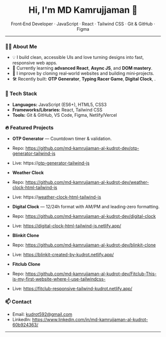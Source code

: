<!-- PROFILE README: start -->
<h1 align="center">Hi, I'm MD Kamrujjaman 👋</h1>


<p align="center">
Front‑End Developer · JavaScript · React · Tailwind CSS · Git & GitHub · Figma
</p>


---


### 👨‍💻 About Me
- 💡 I build clean, accessible UIs and love turning designs into fast, responsive web apps.
- 🚀 Currently learning **advanced React**, **Async JS**, and **DOM mastery**.
- 🧩 I improve by cloning real‑world websites and building mini‑projects.
- 🛠️ Recently built: **OTP Generator**, **Typing Racer Game**, **Digital Clock**, .


### 🧰 Tech Stack
- **Languages:** JavaScript (ES6+), HTML5, CSS3
- **Frameworks/Libraries:** React, Tailwind CSS
- **Tools:** Git & GitHub, VS Code, Figma, Netlify/Vercel


### 🔥 Featured Projects
- **OTP Generator** — Countdown timer & validation.
- Repo: https://github.com/md-kamrujjaman-al-kudrot-dev/otp-generator-tailwind-js
- Live: https://[otp-generator-tailwind-js](https://otp-generator-tailwind-js.netlify.app/)

- **Weather Clock** 
- Repo: https://github.com/md-kamrujjaman-al-kudrot-dev/weather-clock-html-tailwind-js
- Live: https://[weather-clock-html-tailwind-js](https://weather-clock-html-tailwind-js.netlify.app/)

- **Digital Clock** — 12/24h format with AM/PM and leading‑zero formatting.
- Repo: https://github.com/md-kamrujjaman-al-kudrot-dev/digital-clock
- Live: https://digital-clock-html-tailwind-js.netlify.app/

- **Blinkit Clone** 
- Repo: https://github.com/md-kamrujjaman-al-kudrot-dev/blinkit-clone
- Live: https://blinkit-created-by-kudrot.netlify.app/


- **Fitclub Clone** 
- Repo: https://github.com/md-kamrujjaman-al-kudrot-dev/Fitclub-This-is-my-first-website-where-I-use-tailwindcss-
- Live: https://fitclub-responsive-tailwind-kudrot.netlify.app/





### 📫 Contact
- Email: kudrot592@gmail.com
- LinkedIn: https://www.linkedin.com/in/md-kamrujjaman-al-kudrot-60b924363/



---





<!-- PROFILE README: end -->
